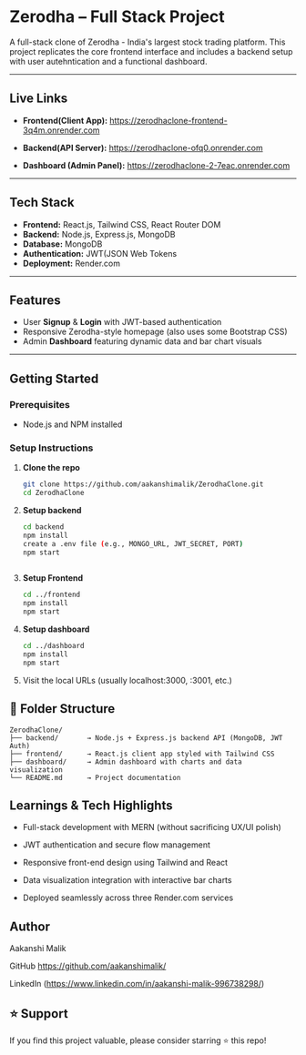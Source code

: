   # Zerodha  – Full Stack Project

A full-stack clone of Zerodha - India's largest stock trading platform. This project replicates the core frontend interface and includes a backend setup with user autehntication and a functional dashboard.

---

## Live Links
- **Frontend(Client App):**
  https://zerodhaclone-frontend-3q4m.onrender.com

- **Backend(API Server):**
   https://zerodhaclone-ofq0.onrender.com

- **Dashboard (Admin Panel):**
  https://zerodhaclone-2-7eac.onrender.com

---

## Tech Stack
- **Frontend:** React.js, Tailwind CSS, React Router DOM
- **Backend:** Node.js, Express.js, MongoDB
- **Database:** MongoDB
- **Authentication:** JWT(JSON Web Tokens
- **Deployment:** Render.com

---

##  Features
- User **Signup** & **Login** with JWT-based authentication  
- Responsive Zerodha-style homepage (also uses some Bootstrap CSS)  
- Admin **Dashboard** featuring dynamic data and bar chart visuals  

---

##  Getting Started

### Prerequisites
- Node.js and NPM installed

### Setup Instructions
1. **Clone the repo**  
   ```bash
   git clone https://github.com/aakanshimalik/ZerodhaClone.git
   cd ZerodhaClone
   
2. **Setup backend** 
   ```bash
   cd backend
   npm install
   create a .env file (e.g., MONGO_URL, JWT_SECRET, PORT)
   npm start
  
3. **Setup Frontend**
    ```bash
    cd ../frontend
    npm install
    npm start

4. **Setup dashboard** 
    ```bash
    cd ../dashboard
    npm install
    npm start

5. Visit the local URLs (usually localhost:3000, :3001, etc.)

## 📁 Folder Structure
   
    ZerodhaClone/
    ├── backend/       → Node.js + Express.js backend API (MongoDB, JWT Auth)
    ├── frontend/      → React.js client app styled with Tailwind CSS
    ├── dashboard/     → Admin dashboard with charts and data visualization
    └── README.md      → Project documentation


  
## Learnings & Tech Highlights
  - Full-stack development with MERN (without sacrificing UX/UI polish)

  - JWT authentication and secure flow management

  - Responsive front-end design using Tailwind and React

  - Data visualization integration with interactive bar charts

  - Deployed seamlessly across three Render.com services

## Author
Aakanshi Malik

GitHub https://github.com/aakanshimalik/

LinkedIn (https://www.linkedin.com/in/aakanshi-malik-996738298/)


## ⭐ Support
If you find this project valuable, please consider starring ⭐ this repo!
